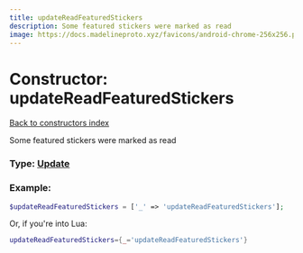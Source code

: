 ```yaml
---
title: updateReadFeaturedStickers
description: Some featured stickers were marked as read
image: https://docs.madelineproto.xyz/favicons/android-chrome-256x256.png
---
```

# Constructor: updateReadFeaturedStickers  
[Back to constructors index](index.md)



Some featured stickers were marked as read




### Type: [Update](../types/Update.md)


### Example:

```php
$updateReadFeaturedStickers = ['_' => 'updateReadFeaturedStickers'];
```  


Or, if you're into Lua:

```lua
updateReadFeaturedStickers={_='updateReadFeaturedStickers'}

```


